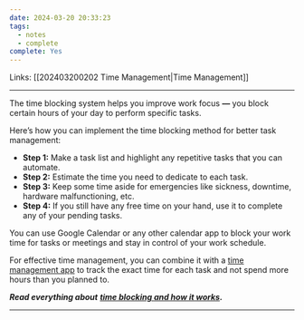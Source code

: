 ```yaml
---
date: 2024-03-20 20:33:23
tags:
  - notes
  - complete
complete: Yes
---
```

Links: [[202403200202 Time Management|Time Management]]

---
The time blocking system helps you improve work focus **—** you block certain hours of your day to perform specific tasks. 

Here’s how you can implement the time blocking method for better task management:

- **Step 1:** Make a task list and highlight any repetitive tasks that you can automate. 
- **Step 2:** Estimate the time you need to dedicate to each task.
- **Step 3:** Keep some time aside for emergencies like sickness, downtime, hardware malfunctioning, etc.
- **Step 4:** If you still have any free time on your hand, use it to complete any of your pending tasks. 

You can use Google Calendar or any other calendar app to block your work time for tasks or meetings and stay in control of your work schedule. 

For effective time management, you can combine it with a [time management app](https://www.timedoctor.com/blog/best-time-management-apps/) to track the exact time for each task and not spend more hours than you planned to. 

**_Read everything about_** [**_time blocking and how it works_**](https://www.timedoctor.com/blog/time-blocking/)**_._**

---
